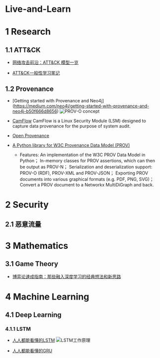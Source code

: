 # Live-and-Learn

# 1 Research

## 1.1 ATT&CK
- [网络攻击前沿：ATT&CK 模型一览](https://zhuanlan.zhihu.com/p/92581688)

- [ATT&CK一般性学习笔记](https://bbs.pediy.com/thread-254825.htm)

## 1.2 Provenance
- [Getting started with Provenance and Neo4j] (https://medium.com/neo4j/getting-started-with-provenance-and-neo4j-b50f666d8656)
![PROV-O concept](https://miro.medium.com/max/1050/1*cgrKoUQX8LkVBeus-PCu1Q.png)

- [CamFlow](http://camflow.org/)
CamFlow is a Linux Security Module (LSM) designed to capture data provenance for the purpose of system audit.

- [Open Provenance](https://openprovenance.org/)

- [A Python library for W3C Provenance Data Model (PROV)](https://prov.readthedocs.io/en/latest/)
  - Features:
An implementation of the W3C PROV Data Model in Python；
In-memory classes for PROV assertions, which can then be output as PROV-N；
Serialization and deserialization support: PROV-O (RDF), PROV-XML and PROV-JSON；
Exporting PROV documents into various graphical formats (e.g. PDF, PNG, SVG)；
Convert a PROV document to a Networkx MultiDiGraph and back.

# 2 Security
## 2.1 恶意流量




# 3 Mathematics
## 3.1 Game Theory
- [博弈论速成指南：那些融入深度学习的经典想法和新思路](https://zhuanlan.zhihu.com/p/110773996)



# 4 Machine Learning

## 4.1 Deep Learning

### 4.1.1 LSTM 
- [人人都能看懂的LSTM](https://zhuanlan.zhihu.com/p/32085405)
![LSTM工作原理](https://pic2.zhimg.com/80/v2-556c74f0e025a47fea05dc0f76ea775d_720w.jpg)

- [人人都能看懂的GRU](https://zhuanlan.zhihu.com/p/32481747)


